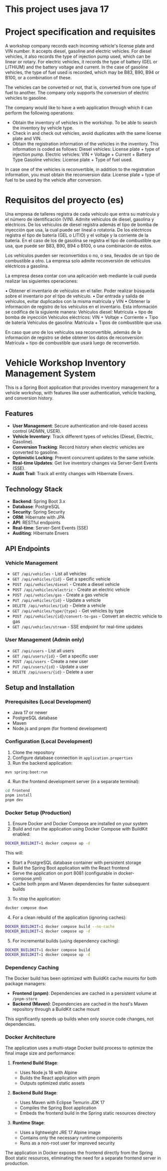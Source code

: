 # This project uses java 17

# Project specification and requisites
A workshop company records each incoming vehicle's license plate and VIN number. It accepts diesel, gasoline and electric vehicles. For diesel vehicles, it also records the type of injection pump used, which can be linear or rotary. For electric vehicles, it records the type of battery (GEL or LITHIUM) and the battery voltage and current. In the case of gasoline vehicles, the type of fuel used is recorded, which may be B83, B90, B94 or B100, or a combination of these.

The vehicles can be converted or not, that is, converted from one type of fuel to another. The company only supports the conversion of electric vehicles to gasoline.

The company would like to have a web application through which it can perform the following operations:

- Obtain the inventory of vehicles in the workshop. To be able to search the inventory by vehicle type.
- Check in and check out vehicles, avoid duplicates with the same license plate and VIN.
- Obtain the registration information of the vehicles in the inventory. This information is coded as follows:
Diesel vehicles: License plate + type of injection pump.
Electric vehicles: VIN + Voltage + Current + Battery Type
Gasoline vehicles: License plate + Type of fuel used.

In case one of the vehicles is reconvertible, in addition to the registration information, you must obtain the reconversion data: License plate + type of fuel to be used by the vehicle after conversion.

# Requisitos del proyecto (es)

Una empresa de talleres registra de cada vehículo que entra su matrícula y el número de identificación (VIN). Admite vehículos de diesel, gasolina y eléctricos. De los vehículos de diesel registra además el tipo de bomba de inyección que usa, la cual puede ser lineal o rotatoria. De los eléctricos registra el tipo de batería (GEL o LITIO) y el voltaje y la corriente de la batería. En el caso de los de gasolina se registra el tipo de combustible que usa, que puede ser B83, B90, B94 o B100, o una combinación de estos.

Los vehículos pueden ser reconvertidos o no, o sea, llevados de un tipo de combustible a otro. La empresa solo admite reconversión de vehículos eléctricos a gasolina.

La empresa desea contar con una aplicación web mediante la cuál pueda realizar las siguientes operaciones:

•⁠  ⁠Obtener el inventario de vehículos en el taller. Poder realizar búsqueda sobre el inventario por el tipo de vehículo.
•⁠  Dar entrada y salida de vehículos, evitar duplicados con la misma matrícula y VIN
•⁠  ⁠Obtener la información de registro de los vehículos en el inventario. Esta información se codifica de la siguiente manera:
Vehículos diesel: Matrícula + tipo de bomba de inyección
Vehículos eléctricos: VIN + Voltaje + Corriente + Tipo de batería
Vehículos de gasolina: Matricula + Tipos de combustible que usa.

En caso que uno de los vehículos sea reconvertible, además de la información de registro se debe obtener los datos de reconversión: Matrícula + tipo de combustible que usará luego de reconvertido.

# Vehicle Workshop Inventory Management System

This is a Spring Boot application that provides inventory management for a vehicle workshop, with features like user authentication, vehicle tracking, and conversion history.

## Features

- **User Management**: Secure authentication and role-based access control (ADMIN, USER).
- **Vehicle Inventory**: Track different types of vehicles (Diesel, Electric, Gasoline).
- **Conversion Tracking**: Record history when electric vehicles are converted to gasoline.
- **Optimistic Locking**: Prevent concurrent updates to the same vehicle.
- **Real-time Updates**: Get live inventory changes via Server-Sent Events (SSE).
- **Audit Trail**: Track all entity changes with Hibernate Envers.

## Technology Stack

- **Backend**: Spring Boot 3.x
- **Database**: PostgreSQL
- **Security**: Spring Security
- **ORM**: Hibernate with JPA
- **API**: RESTful endpoints
- **Real-time**: Server-Sent Events (SSE)
- **Auditing**: Hibernate Envers

## API Endpoints

### Vehicle Management

- `GET /api/vehicles` - List all vehicles
- `GET /api/vehicles/{id}` - Get a specific vehicle
- `POST /api/vehicles/diesel` - Create a diesel vehicle
- `POST /api/vehicles/electric` - Create an electric vehicle
- `POST /api/vehicles/gas` - Create a gas vehicle
- `PUT /api/vehicles/{id}` - Update a vehicle
- `DELETE /api/vehicles/{id}` - Delete a vehicle
- `GET /api/vehicles/type/{type}` - Get vehicles by type
- `POST /api/vehicles/{id}/convert-to-gas` - Convert an electric vehicle to gas
- `GET /api/vehicles/stream` - SSE endpoint for real-time updates

### User Management (Admin only)

- `GET /api/users` - List all users
- `GET /api/users/{id}` - Get a specific user
- `POST /api/users` - Create a new user
- `PUT /api/users/{id}` - Update a user
- `DELETE /api/users/{id}` - Delete a user

## Setup and Installation

### Prerequisites (Local Development)

- Java 17 or newer
- PostgreSQL database
- Maven
- Node.js and pnpm (for frontend development)

### Configuration (Local Development)

1. Clone the repository
2. Configure database connection in `application.properties`
3. Run the backend application:

```bash
mvn spring:boot:run
```

4. Run the frontend development server (in a separate terminal):

```bash
cd frontend
pnpm install
pnpm dev
```

### Docker Setup (Production)

1. Ensure Docker and Docker Compose are installed on your system
2. Build and run the application using Docker Compose with BuildKit enabled:

```bash
DOCKER_BUILDKIT=1 docker compose up -d
```

This will:
- Start a PostgreSQL database container with persistent storage
- Build the Spring Boot application with the React frontend
- Serve the application on port 8081 (configurable in docker-compose.yml)
- Cache both pnpm and Maven dependencies for faster subsequent builds

3. To stop the application:

```bash
docker compose down
```

4. For a clean rebuild of the application (ignoring caches):

```bash
DOCKER_BUILDKIT=1 docker compose build --no-cache
DOCKER_BUILDKIT=1 docker compose up -d
```

5. For incremental builds (using dependency caching):

```bash
DOCKER_BUILDKIT=1 docker compose build
DOCKER_BUILDKIT=1 docker compose up -d
```

### Dependency Caching

The Docker build has been optimized with BuildKit cache mounts for both package managers:

- **Frontend (pnpm)**: Dependencies are cached in a persistent volume at `/pnpm-store`
- **Backend (Maven)**: Dependencies are cached in the host's Maven repository through a BuildKit cache mount

This significantly speeds up builds when only source code changes, not dependencies.

### Docker Architecture

The application uses a multi-stage Docker build process to optimize the final image size and performance:

1. **Frontend Build Stage**: 
   - Uses Node.js 18 with Alpine
   - Builds the React application with pnpm
   - Outputs optimized static assets

2. **Backend Build Stage**:
   - Uses Maven with Eclipse Temurin JDK 17
   - Compiles the Spring Boot application
   - Embeds the frontend build in the Spring static resources directory

3. **Runtime Stage**:
   - Uses a lightweight JRE 17 Alpine image
   - Contains only the necessary runtime components
   - Runs as a non-root user for improved security

The application in Docker exposes the frontend directly from the Spring Boot static resources, eliminating the need for a separate frontend server in production.
